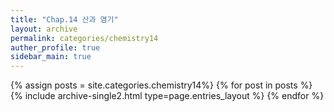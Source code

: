 ```yaml
---
title: "Chap.14 산과 염기"
layout: archive
permalink: categories/chemistry14
auther_profile: true
sidebar_main: true
---
```


{% assign posts = site.categories.chemistry14%}
{% for post in posts %} {% include archive-single2.html type=page.entries_layout %} {% endfor %}